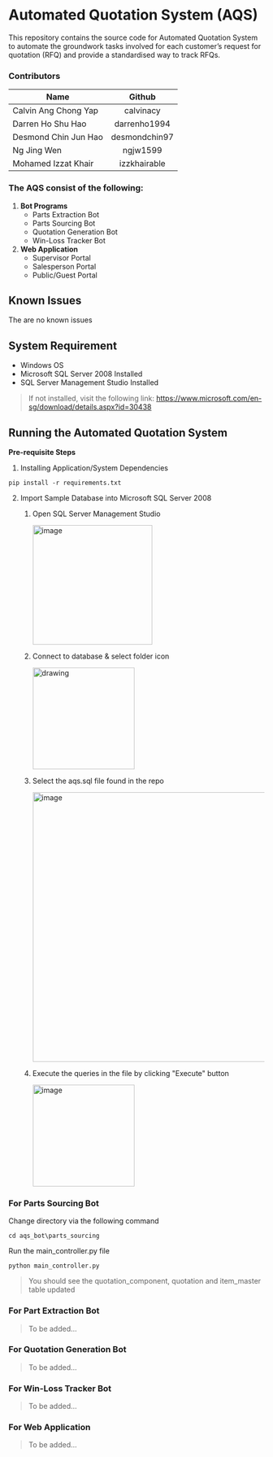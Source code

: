# Automated Quotation System (AQS)
This repository contains the source code for Automated Quotation System to automate the groundwork tasks involved for each customer’s request for quotation (RFQ) and provide a standardised way to track RFQs.

### Contributors
| Name  | Github |
| ------------- |:-------------:|
| Calvin Ang Chong Yap   | calvinacy     |
| Darren Ho Shu Hao    | darrenho1994   |
|   Desmond Chin Jun Hao   | desmondchin97  |
|   Ng Jing Wen   | ngjw1599     |
|   Mohamed Izzat Khair  | izzkhairable   |

### The AQS consist of the following:
1. **Bot Programs**
    * Parts Extraction Bot
    * Parts Sourcing Bot
    * Quotation Generation Bot
    * Win-Loss Tracker Bot
1. **Web Application**
    * Supervisor Portal
    * Salesperson Portal
    * Public/Guest Portal

## Known Issues
The are no known issues

## System Requirement
* Windows OS
* Microsoft SQL Server 2008 Installed
* SQL Server Management Studio Installed

> If not installed, visit the following link: https://www.microsoft.com/en-sg/download/details.aspx?id=30438

## Running the Automated Quotation System

**Pre-requisite Steps**

1. Installing Application/System Dependencies
```
pip install -r requirements.txt
```

2. Import Sample Database into Microsoft SQL Server 2008

   1. Open SQL Server Management Studio 

      <img width="235" alt="image" src="https://user-images.githubusercontent.com/60332263/154434841-d8037df6-e180-4510-9644-478c4b8f236d.png">

   1. Connect to database & select folder icon

      <img src="https://user-images.githubusercontent.com/60332263/154434376-983874cc-2910-4032-bf5a-058d0b025bbc.png" alt="drawing" width="200"/>
      
   1. Select the aqs.sql file found in the repo
 
      <img width="530" alt="image" src="https://user-images.githubusercontent.com/60332263/154435405-6e8a4680-0a30-4263-a91d-f571eef1c30c.png">

   1. Execute the queries in the file by clicking "Execute" button
      
      <img width="200" alt="image" src="https://user-images.githubusercontent.com/60332263/154436249-87be1913-b329-4ba5-88c3-e0fc81367b1e.png">

### For Parts Sourcing Bot
Change directory via the following command
```
cd aqs_bot\parts_sourcing
```

Run the main_controller.py file
```
python main_controller.py
```

> You should see the quotation_component, quotation and item_master table updated

### For Part Extraction Bot
> To be added...
### For Quotation Generation Bot
> To be added...
### For Win-Loss Tracker Bot
> To be added...
### For Web Application
> To be added...
